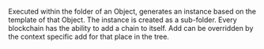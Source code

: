 Executed within the folder of an Object, generates an instance based on the template of that Object.  The instance is created as a sub-folder.  Every blockchain has the ability to add a chain to itself.  Add can be overridden by the context specific add for that place in the tree.
